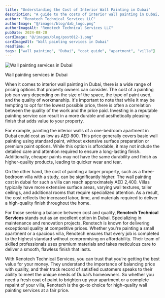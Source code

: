 ```yaml
---
title: "Understanding the Cost of Interior Wall Painting in Dubai"
description: "A guide to the costs of interior wall painting in Dubai, comparing prices, quality, and what to expect for apartments and villas."
author: "Renotech Technical Services LLC"
authorImage: "@/images/blog/dxb_logo.png"
authorImageAlt: "Renotech Technical Services LLC"
pubDate: 2024-08-20
cardImage: "@/images/blog/post012-1.png"
cardImageAlt: "Wall painting services in Dubai"
readTime: 4
tags: ["wall painting", "Dubai", "cost guide", "apartment", "villa"]
---
```


![Wall painting services in Dubai](@/images/blog/post012-1.png "Wall painting services in Dubai")

Wall painting services in Dubai

When it comes to interior wall painting in Dubai, there is a wide range of pricing options that property owners can consider. The cost of a painting job can vary depending on the size of the space, the type of paint used, and the quality of workmanship. It's important to note that while it may be tempting to opt for the lowest possible price, there is often a correlation between the quality of the work and the price paid. Investing in a reputable painting service can result in a more durable and aesthetically pleasing finish that adds value to your property.

For example, painting the interior walls of a one-bedroom apartment in Dubai could cost as low as AED 800. This price generally covers basic wall painting using standard paint, without extensive surface preparation or premium paint options. While this option is affordable, it may not include the detailed care and attention required to ensure a long-lasting finish. Additionally, cheaper paints may not have the same durability and finish as higher-quality products, leading to quicker wear and tear.

On the other hand, the cost of painting a larger property, such as a three-bedroom villa with a study, can be significantly higher. The wall painting cost in dubai for such a villa can reach approximately AED 2,400. Villas typically have more extensive surface areas, varying wall textures, taller ceilings, and additional rooms that require specialized attention. As a result, the cost reflects the increased labor, time, and materials required to deliver a high-quality finish throughout the home.

For those seeking a balance between cost and quality,  **Renotech Technical Services**  stands out as an excellent option in Dubai. Specializing in maintenance and renovation projects, Renotech is known for delivering exceptional quality at competitive prices. Whether you're painting a small apartment or a spacious villa, Renotech ensures that every job is completed to the highest standard without compromising on affordability. Their team of skilled professionals uses premium materials and takes meticulous care to deliver a smooth, flawless finish that lasts.

With Renotech Technical Services, you can trust that you’re getting the best value for your money. They understand the importance of balancing price with quality, and their track record of satisfied customers speaks to their ability to meet the unique needs of Dubai’s homeowners. So whether you need a fresh coat of paint to brighten up your apartment or a complete repaint of your villa, Renotech is the go-to choice for high-quality wall painting services at a fair price.